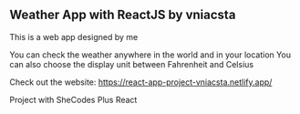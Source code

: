## Weather App with ReactJS by vniacsta

This is a web app designed by me

You can check the weather anywhere in the world and in your location
You can also choose the display unit between Fahrenheit and Celsius

Check out the website:
https://react-app-project-vniacsta.netlify.app/

Project with SheCodes Plus React
